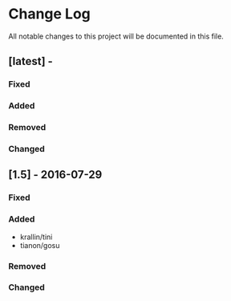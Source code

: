 Change Log
==========

All notable changes to this project will be documented in this file.

[latest] -
------------------------

### Fixed

### Added

### Removed

### Changed

[1.5] - 2016-07-29
------------------

### Fixed

### Added

-	krallin/tini
-	tianon/gosu

### Removed

### Changed
